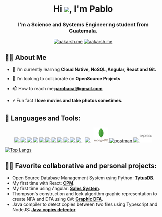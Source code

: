 
<h1 align="center">Hi <img src="https://raw.githubusercontent.com/MartinHeinz/MartinHeinz/master/wave.gif" width="30px">, I'm Pablo</h1>
<h3 align="center">I'm a Science and Systems Engineering student from Guatemala.</h3>
<p align="center"> 
<a href="https://www.linkedin.com/in/parobacal/" target="_blank"><img alt="aakarsh.me" width="22px" src="https://logo.clearbit.com/linkedin.com?size=80" /></a>
<a href="https://twitter.com/parobacal" target="_blank"><img alt="aakarsh.me" width="22px" src="https://logo.clearbit.com/twitter.com?size=80" /></a>
</p>

## 🙋‍♂️ About Me

- 🌱 I’m currently learning **Cloud Native, NoSQL, Angular, React and Git.**

- 👯 I’m looking to collaborate on **OpenSource Projects**

- 📫 How to reach me **parobacal@gmail.com**

- ⚡ Fun fact **I love movies and take photos sometimes.**

## 🚀 Languages and Tools:

<p align="center"> 
    <a href="https://www.java.com" target="_blank"> <img src="https://img.icons8.com/color/48/000000/java-coffee-cup-logo.png"/> </a>
    <a href="https://golang.org" target="_blank"> <img src="https://img.icons8.com/color/48/000000/golang.png"/> </a>
    <a href="https://docs.microsoft.com/en-us/dotnet/csharp/" target="_blank"> <img src="https://img.icons8.com/color/48/000000/c-sharp-logo.png"/>
    </a>
    <img src="https://img.icons8.com/ios-filled/50/000000/c-plus-plus.png"/>
    <a href="https://reactjs.org/" target="_blank"> <img src="https://img.icons8.com/color/48/000000/react-native.png"/> </a>
    <a href="https://developer.mozilla.org/en-US/docs/Web/JavaScript" target="_blank"> <img src="https://img.icons8.com/color/48/000000/javascript.png"/> </a> 
    <a href="https://www.w3.org/html/" target="_blank"> <img src="https://img.icons8.com/color/48/000000/html-5.png"/> </a> 
    <a href="https://www.w3schools.com/css/" target="_blank"> <img src="https://img.icons8.com/color/48/000000/css3.png"/> </a> 
    <a href="https://getbootstrap.com" target="_blank"> <img src="https://img.icons8.com/color/48/000000/bootstrap.png"/> </a> 
    <a href="https://www.python.org" target="_blank"> <img src="https://img.icons8.com/color/48/000000/python.png"/> </a> 
    <a style="padding-right:8px;" href="https://nodejs.org" target="_blank"> <img src="https://img.icons8.com/color/48/000000/nodejs.png"/> </a> 
    <a style="padding-right:8px;" href="https://www.mysql.com/" target="_blank"> <img src="https://img.icons8.com/fluent/50/000000/mysql-logo.png"/> </a>
    <a href="https://www.mongodb.com/" target="_blank"> <img src="https://raw.githubusercontent.com/devicons/devicon/master/icons/mongodb/mongodb-original-wordmark.svg" alt="mongodb" width="48" height="48"/> </a> 
    <a href="https://postman.com" target="_blank"> <img src="https://www.vectorlogo.zone/logos/getpostman/getpostman-icon.svg" alt="postman" width="45" height="45"/> </a>   
    <a href="https://git-scm.com/" target="_blank"> <img src="https://img.icons8.com/color/48/000000/git.png"/> </a>
    <a href="https://expressjs.com" target="_blank"> <img src="https://raw.githubusercontent.com/devicons/devicon/master/icons/express/express-original-wordmark.svg" alt="express" width="40" height="40"/> </a>
</p>

[![Top Langs](https://github-readme-stats.vercel.app/api/top-langs/?username=Parobacal&layout=compact)](https://github.com/Parobacal/github-readme-stats)

## 👨‍💻 Favorite collaborative and personal projects:

- Open Source Database Management System using Python: **[TytusDB](https://github.com/tytusdb/tytusdb.git)**.
- My first time with React: **[CPM](https://github.com/Parobacal/CPM-Web-App.git)**.
- My first time using Angular: **[Sales System](https://github.com/Parobacal/MIA-Proyecto2.git)**.
- Thompson's construction and lock algorithm graphic representation to create NFA and DFA using C#: **[Graphic DFA](https://github.com/Parobacal/-OCL1-Proyecto1.git)**.
- Java compiler to detect copies between two files using Typescript and NodeJS: **[Java copies detector](https://github.com/Parobacal/OCL1Proyecto2.git)**